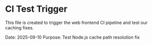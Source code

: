 # CI Test Trigger

This file is created to trigger the web frontend CI pipeline and test our caching fixes.

Date: 2025-09-10
Purpose: Test Node.js cache path resolution fix
